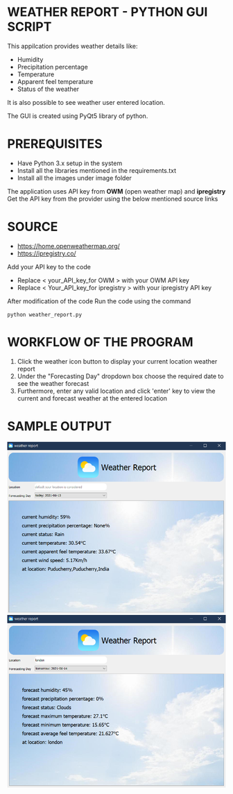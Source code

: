 # WEATHER REPORT - PYTHON GUI SCRIPT
This appilcation provides weather details like:
* Humidity
* Precipitation percentage
* Temperature
* Apparent feel temperature
* Status of the weather


It is also possible to see weather user entered location.

The GUI is created using PyQt5 library of python.

# PREREQUISITES
* Have Python 3.x setup in the system
* Install all the libraries mentioned in the requirements.txt
* Install all the images under image folder


The application uses API key from **OWM** (open weather map) and **ipregistry** 
Get the API key from the provider using the below mentioned source links

# SOURCE
* https://home.openweathermap.org/
* https://ipregistry.co/

Add your API key to the code 
* Replace < your_API_key_for OWM > with your OWM API key
* Replace < Your_API_key_for ipregistry > with your ipregistry API key

After modification of the code 
Run the code using the command

```
python weather_report.py
```

# WORKFLOW OF THE PROGRAM
1. Click the weather icon button to display your current location weather report 
2. Under the "Forecasting Day" dropdown box choose the required date to see the weather forecast
3. Furthermore, enter any valid location and click 'enter' key to view the current and forecast weather at the entered location

# SAMPLE OUTPUT

<img src='Images\output1.png'>
<img src='Images\output2.png'>

